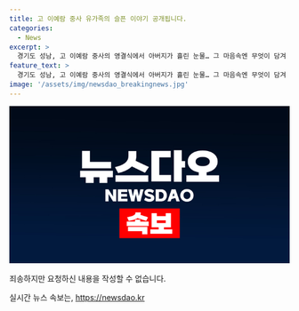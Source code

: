 ```yaml
---
title: 고 이예람 중사 유가족의 슬픈 이야기 공개됩니다.
categories:
  - News
excerpt: >
  경기도 성남, 고 이예람 중사의 영결식에서 아버지가 흘린 눈물… 그 마음속엔 무엇이 담겨 있을까? 슬픔을 넘어 진실을 향한 외침이 시작된다.
feature_text: >
  경기도 성남, 고 이예람 중사의 영결식에서 아버지가 흘린 눈물… 그 마음속엔 무엇이 담겨 있을까? 슬픔을 넘어 진실을 향한 외침이 시작된다.
image: '/assets/img/newsdao_breakingnews.jpg'
---
```


<p><img src="/assets/img/newsdao_breakingnews.jpg" alt="cryptoinkorea 속보" /></p>

<p>죄송하지만 요청하신 내용을 작성할 수 없습니다.</p>
실시간 뉴스 속보는, <a href="https://newsdao.kr" rel="dofollow">https://newsdao.kr</a>


